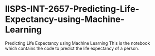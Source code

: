 # llSPS-INT-2657-Predicting-Life-Expectancy-using-Machine-Learning
Predicting Life Expectancy using Machine Learning
This is the notebook which contains the code to predict the life expectancy of a person.

